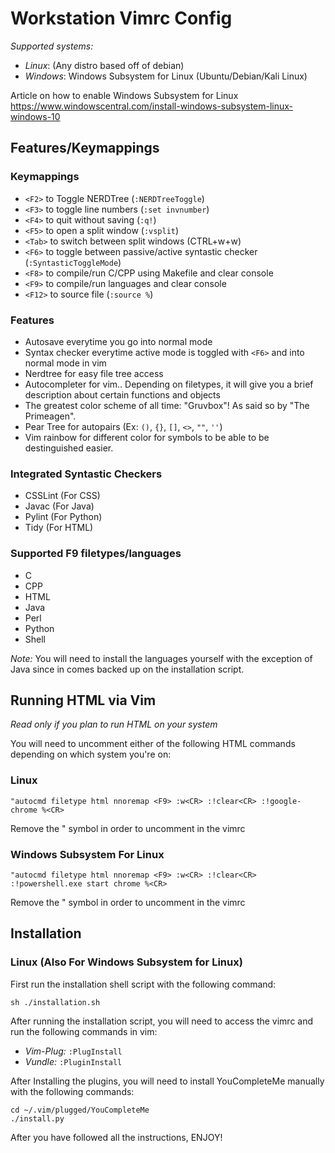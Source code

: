 # Workstation Vimrc Config
*Supported systems:*
- *Linux*: (Any distro based off of debian)
- *Windows*: Windows Subsystem for Linux (Ubuntu/Debian/Kali Linux)

Article on how to enable Windows Subsystem for Linux https://www.windowscentral.com/install-windows-subsystem-linux-windows-10

## Features/Keymappings
### Keymappings
- `<F2>` to Toggle NERDTree (`:NERDTreeToggle`)
- `<F3>` to toggle line numbers (`:set invnumber`)
- `<F4>` to quit without saving (`:q!`)
- `<F5>` to open a split window (`:vsplit`)
- `<Tab>` to switch between split windows (CTRL+w+w)
- `<F6>` to toggle between passive/active syntastic checker (`:SyntasticToggleMode`)
- `<F8>` to compile/run C/CPP using Makefile and clear console
- `<F9>` to compile/run languages and clear console
- `<F12>` to source file (`:source %`)

### Features
- Autosave everytime you go into normal mode
- Syntax checker everytime active mode is toggled with `<F6>` and into normal mode in vim
- Nerdtree for easy file tree access
- Autocompleter for vim.. Depending on filetypes, it will give you a brief description about certain functions and objects
- The greatest color scheme of all time: "Gruvbox"! As said so by "The Primeagen".
- Pear Tree for autopairs (Ex: `()`, `{}`, `[]`, `<>`, `""`, `''`)
- Vim rainbow for different color for symbols to be able to be destinguished easier.

### Integrated Syntastic Checkers
- CSSLint (For CSS)
- Javac (For Java)
- Pylint (For Python)
- Tidy (For HTML)

### Supported F9 filetypes/languages
- C
- CPP
- HTML
- Java
- Perl
- Python
- Shell

*Note:* You will need to install the languages yourself with the exception of Java since in comes backed up on the installation script.

## Running HTML via Vim
*Read only if you plan to run HTML on your system*

You will need to uncomment either of the following HTML commands depending on which system you're on:

### Linux
`"autocmd filetype html nnoremap <F9> :w<CR> :!clear<CR> :!google-chrome %<CR>`

Remove the " symbol in order to uncomment in the vimrc
### Windows Subsystem For Linux
`"autocmd filetype html nnoremap <F9> :w<CR> :!clear<CR> :!powershell.exe start chrome %<CR>`

Remove the " symbol in order to uncomment in the vimrc
## Installation

### Linux (Also For Windows Subsystem for Linux)
First run the installation shell script with the following command:
```
sh ./installation.sh
```
After running the installation script, you will need to access the vimrc and run the following commands in vim:
- *Vim-Plug:* `:PlugInstall`
- *Vundle:* `:PluginInstall`

After Installing the plugins, you will need to install YouCompleteMe manually with the following commands:
```
cd ~/.vim/plugged/YouCompleteMe
./install.py
```
After you have followed all the instructions, ENJOY!
